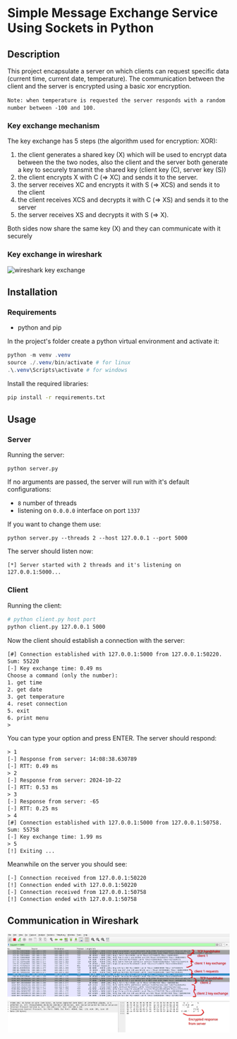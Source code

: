 # Simple Message Exchange Service Using Sockets in Python

## Description
This project encapsulate a server on which clients can request specific data (current time, current date, temperature). The communication between the client and the server is encrypted using a basic xor encryption.

```Note: when temperature is requested the server responds with a random number between -100 and 100.```

### Key exchange mechanism
The key exchange has 5 steps (the algorithm used for encryption: XOR):
1. the client generates a shared key (X) which will be used to encrypt data between the the two nodes, also the client and the server both generate a key to securely transmit the shared key (client key (C), server key (S))
2. the client encrypts X with C (=> XC) and sends it to the server.
3. the server receives XC and encrypts it with S (=> XCS) and sends it to the client
4. the client receives XCS and decrypts it with C (=> XS) and sends it to the server
5. the server receives XS and decrypts it with S (=> X).

Both sides now share the same key (X) and they can communicate with it securely

### Key exchange in wireshark
![wireshark key exchange](./images/keyexchange.png)

## Installation
### Requirements
- python and pip

In the project's folder create a python virtual environment and activate it:

```powershell
python -m venv .venv
source ./.venv/bin/activate # for linux
.\.venv\Scripts\activate # for windows
```

Install the required libraries:
```sh
pip install -r requirements.txt
```

## Usage

### Server

Running the server:
```
python server.py
```
If no arguments are passed, the server will run with it's default configurations:
- `8` number of threads
- listening on `0.0.0.0` interface on port `1337`

If you want to change them use:
```
python server.py --threads 2 --host 127.0.0.1 --port 5000
```

The server should listen now:
```
[*] Server started with 2 threads and it's listening on 127.0.0.1:5000...
```

### Client

Running the client:

```sh
# python client.py host port
python client.py 127.0.0.1 5000 
```

Now the client should establish a connection with the server:
```
[#] Connection established with 127.0.0.1:5000 from 127.0.0.1:50220. Sum: 55220
[-] Key exchange time: 0.49 ms
Choose a command (only the number):
1. get time
2. get date
3. get temperature
4. reset connection
5. exit
6. print menu
> 
```

You can type your option and press ENTER. The server should respond:
```
> 1
[-] Response from server: 14:08:38.630789
[-] RTT: 0.49 ms
> 2
[-] Response from server: 2024-10-22
[-] RTT: 0.53 ms
> 3
[-] Response from server: -65
[-] RTT: 0.25 ms
> 4
[#] Connection established with 127.0.0.1:5000 from 127.0.0.1:50758. Sum: 55758
[-] Key exchange time: 1.99 ms
> 5
[!] Exiting ...
```

Meanwhile on the server you should see:
```
[-] Connection received from 127.0.0.1:50220
[!] Connection ended with 127.0.0.1:50220
[-] Connection received from 127.0.0.1:50758
[!] Connection ended with 127.0.0.1:50758
```

## Communication in Wireshark
![commnunication in wireshark](./images/communication.png)
